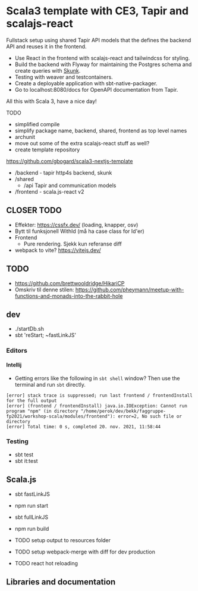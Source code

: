 # Scala3 template with CE3, Tapir and scalajs-react

Fullstack setup using shared Tapir API models that the defines the backend API and reuses
it in the frontend.

- Use React in the frontend with scalajs-react and tailwindcss for styling.
- Build the backend with Flyway for maintaining the Postgres schema and create
  queries with [Skunk](https://tpolecat.github.io/skunk/).
- Testing with weaver and testcontainers.
- Create a deployable application with sbt-native-packager.
- Go to localhost:8080/docs for OpenAPI documentation from Tapir.

All this with Scala 3, have a nice day!


TODO
- simplified compile
- simplify package name, backend, shared, frontend as top level names
- archunit
- move out some of the extra scalajs-react stuff as well?
- create template repository


 https://github.com/gbogard/scala3-nextjs-template

- /backend - tapir http4s backend, skunk
- /shared
    - /api Tapir and communication models
- /frontend -  scala.js-react v2

## CLOSER TODO

- Effekter: https://cssfx.dev/ (loading, knapper, osv)
- Bytt til funksjonell WithId (må ha case class for Id'er)
- Frontend
  - Pure rendering. Sjekk kun referanse diff
- webpack to vite? https://vitejs.dev/


## TODO

- https://github.com/brettwooldridge/HikariCP
- Omskriv til denne stilen: https://github.com/pheymann/meetup-with-functions-and-monads-into-the-rabbit-hole

## dev
- ./startDb.sh
- sbt 'reStart; ~fastLinkJS'

### Editors

#### Intellij

- Getting errors like the following in `sbt shell` window? Then use the terminal and run `sbt` directly.
```
[error] stack trace is suppressed; run last frontend / frontendInstall for the full output
[error] (frontend / frontendInstall) java.io.IOException: Cannot run program "npm" (in directory "/home/perok/dev/bekk/faggruppe-fp2021/workshop-scala/modules/frontend"): error=2, No such file or directory
[error] Total time: 0 s, completed 20. nov. 2021, 11:58:44
```


###  Testing

- sbt test
- sbt it:test

## Scala.js
- sbt fastLinkJS
- npm run start

- sbt fullLinkJS
- npm run build
- TODO setup output to resources folder
- TODO setup webpack-merge with diff for dev production
- TODO react hot reloading

## Libraries and documentation


